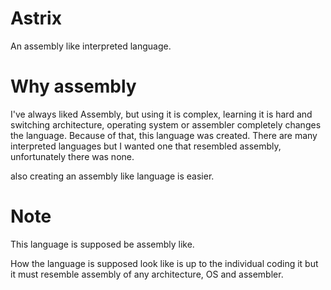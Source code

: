 # Astrix
An assembly like interpreted language.

# Why assembly 

I've always liked Assembly, but using it is complex, learning it is hard and switching architecture, operating system or assembler completely changes the language. Because of that, this language was created. There are many interpreted languages but I wanted one that resembled assembly, unfortunately there was none. 

also creating an assembly like language is easier.

# Note

This language is supposed be assembly like. 

How the language is supposed look like is up to the individual coding it but it must resemble assembly of any architecture, OS and assembler.
